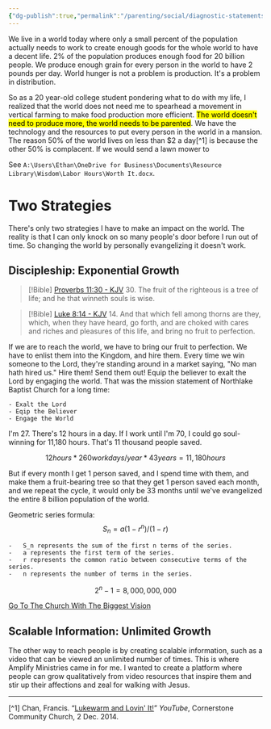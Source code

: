 ```yaml
---
{"dg-publish":true,"permalink":"/parenting/social/diagnostic-statements/amplify-ministries/","tags":["goals"],"created":"Dec 9, 2018, 8:31 PM","updated":""}
---
```



We live in a world today where only a small percent of the population actually needs to work to create enough goods for the whole world to have a decent life. 2% of the population produces enough food for 20 billion people. We produce enough grain for every person in the world to have 2 pounds per day. World hunger is not a problem is production. It's a problem in distribution.

So as a 20 year-old college student pondering what to do with my life, I realized that the world does not need me to spearhead a movement in vertical farming to make food production more efficient. <mark class="hltr-yellow">The world doesn't need to produce more, the world needs to be parented</mark>. We have the technology and the resources to put every person in the world in a mansion. The reason 50% of the world lives on less than $2 a day[^1] is because the other 50% is complacent. If we would send a lawn mower to 

See `A:\Users\Ethan\OneDrive for Business\Documents\Resource Library\Wisdom\Labor Hours\Worth It.docx`.


# Two Strategies

There's only two strategies I have to make an impact on the world. The reality is that I can only knock on so many people's door before I run out of time. So changing the world by personally evangelizing it doesn't work.

## Discipleship: Exponential Growth

> [!Bible] [Proverbs 11:30 - KJV](https://bible-api.com/Proverbs+11:30?translation=kjv)
> 30. The fruit of the righteous is a tree of life; and he that winneth souls is wise.

> [!Bible] [Luke 8:14 - KJV](https://bible-api.com/luke+8:14?translation=kjv)
> 14. And that which fell among thorns are they, which, when they have heard, go forth, and are choked with cares and riches and pleasures of this life, and bring no fruit to perfection.

If we are to reach the world, we have to bring our fruit to perfection. We have to enlist them into the Kingdom, and hire them. Every time we win someone to the Lord, they're standing around in a market saying, "No man hath hired us." Hire them! Send them out! Equip the believer to exalt the Lord by engaging the world. That was the mission statement of Northlake Baptist Church for a long time:

```
- Exalt the Lord
- Eqip the Believer
- Engage the World
```

I'm 27. There's 12 hours in a day. If I work until I'm 70, I could go soul-winning for 11,180 hours. That's 11 thousand people saved.

$$12 hours * 260 work days/year*43 years = 11,180 hours$$

But if every month I get 1 person saved, and I spend time with them, and make them a fruit-bearing tree so that they get 1 person saved each month, and we repeat the cycle, it would only be 33 months until we've evangelized the entire 8 billion population of the world.

Geometric series formula:
$$S_n = a(1 - r^n) / (1 - r)$$
```
-   S_n represents the sum of the first n terms of the series.
-   a represents the first term of the series.
-   r represents the common ratio between consecutive terms of the series.
-   n represents the number of terms in the series.
```

$$2^n - 1 = 8,000,000,000$$

[Go To The Church With The Biggest Vision](https://www.youtube.com/watch?v=1Wu6JM-Hsfk)

## Scalable Information: Unlimited Growth

The other way to reach people is by creating scalable information, such as a video that can be viewed an unlimited number of times. This is where Amplify Ministries came in for me. I wanted to create a platform where people can grow qualitatively from video resources that inspire them and stir up their affections and zeal for walking with Jesus.

---
[^1] Chan, Francis. “[Lukewarm and Lovin' It!](https://www.youtube.com/watch?v=uOImdkpuecA)” _YouTube_, Cornerstone Community Church, 2 Dec. 2014.